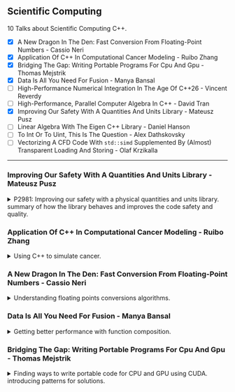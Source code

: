 <!--
// cSpell:ignore Vectorizing kmph Electronvolt Kathir Farghani Alfraganus Grisu Grisù dyck Dybvig Andrysco Ranjit Jhala Sorin Jaffer Schubfach Raffaello Giulietti Junekey Jeon Florian Loitsch Tejú Jaguá armpl sger sgerb cblas saxpy NVCC CUDATAGS expt
-->

<link rel="stylesheet" type="text/css" href="../../markdown-style.css">

## Scientific Computing

<summary>
10 Talks about Scientific Computing C++.
</summary>

- [x] A New Dragon In The Den: Fast Conversion From Floating-Point Numbers - Cassio Neri
- [x] Application Of C++ In Computational Cancer Modeling - Ruibo Zhang
- [x] Bridging The Gap: Writing Portable Programs For Cpu And Gpu - Thomas Mejstrik
- [x] Data Is All You Need For Fusion - Manya Bansal
- [ ] High-Performance Numerical Integration In The Age Of C++26 - Vincent Reverdy
- [ ] High-Performance, Parallel Computer Algebra In C++ - David Tran
- [x] Improving Our Safety With A Quantities And Units Library - Mateusz Pusz
- [ ] Linear Algebra With The Eigen C++ Library - Daniel Hanson
- [ ] To Int Or To Uint, This Is The Question - Alex Dathskovsky
- [ ] Vectorizing A CFD Code With `std::simd` Supplemented By (Almost) Transparent Loading And Storing - Olaf Krzikalla

---

### Improving Our Safety With A Quantities And Units Library - Mateusz Pusz

<details>
<summary>
P2981: Improving our safety with a physical quantities and units library. summary of how the library behaves and improves the code safety and quality.
</summary>

[Improving Our Safety With A Quantities And Units Library](https://youtu.be/pPSdmrmMdjY?si=XqQIA63B6O9eDPJn), [slides](https://github.com/CppCon/CppCon2024/blob/main/Presentations/Improving_Our_Safety_With_a_Quantities_and_Units_Library.pdf), [event](https://cppcon2024.sched.com/event/1gZed/improving-our-safety-with-a-quantities-and-units-library), [P2981 proposal](https://wg21.link/p2981), [mp-units repository](https://github.com/mpusz/mp-units).

C++ safety, communicating units between processes, making errors can lead to disasters. it's important to get this right.

> Affected Industries
>
> - Aerospace
> - Autonomous cars
> - Embedded industries
> - Manufacturing
> - Maritime industry
> - Freight transport
> - Military
> - Astronomy
> - 3D design
> - Robotics
> - Audio
> - Medical devices
> - National laboratories
> - Scientific institutions and universities
> - All kinds of navigation and charting
> - GUI frameworks
> - Finance (including HFT)

It's not enough to just invest in training, it's still up to human skill, and many of the engineers writing C++ safety critical code aren't professional programmers, they are domain experts.

the goal of the library is to generate compile time errors - easy to understand, debug, and fix.

#### Typical Production Issues

examples of potential problems from real code bases.

1. The proliferation of `double` - same type every where
2. The proliferation of magic numbers - values that only make sense to domain experts.
3. The proliferation of conversion macros - using macros, redefining the same name again and again in different ways.
4. Lack of consistency - APIs that are easy to err with.

#### MP-Units & Standardization

The C++20/23 <cpp>mp-units</cpp> library, already available in github, conan package manager and compiler explorer.

> Goals:
>
> - Compile-time safety:
>   - correct handling of physical quantities, units, and numerical values
> - Performance:
>   - as fast or even faster than working with fundamental types
>   - no runtime overhead
>   - no space size overhead
> - Great user experience:
>   - optimized for readable compilation errors and great debugging experience
>   - easy to use and flexible
> - Scope:
>   - any unit's magnitude (huge, small, floating-point)
>   - systems of quantities
>   - systems of units
>   - the affine space
>   - highly adjustable text-output formatting
>   - scalar, vector, and tensor quantities
>   - natural units systems

#### A Taste Of Quantities And Units Library

moving from a manual implementation to using the library. using types with defined behaviors.

```cpp
// before
constexpr auto M_PER_KM = 1000.;
constexpr auto CM_PER_MI = 2.54 * 12. * 5280;
constexpr auto M_PER_MI = CM_PER_MI / 100.;
constexpr auto S_PER_H = 3600.;
constexpr auto MPS_PER_KMPH = M_PER_KM / S_PER_H;
constexpr auto MPS_PER_MPH = M_PER_MI / S_PER_H;

const double distance_m = 30.;
const double speed_mph = 25.;
const double speed_mps = speed_mph * MPS_PER_MPH;
const double time_to_goal_s = distance_m / speed_mps;
std::println("TTG: {:.6} s", time_to_goal_s);

// after
const quantity distance = 30. * m;
const quantity speed = 25. * mi / h;
const quantity time_to_goal = (distance / speed).in(s);
std::println("TTG: {::N[.6]}", time_to_goal_s);
```

if we try to multiply the distance and speed instead of dividing them, we would get an error. with the library, rather than denoting the unit (seconds, meters, kilometers per hour) in the names of the parameters, they are encoded into the type, which eliminates bugs.

```cpp
// before
double time_to_goal_s(double distance_m, double speed_kmph)
{
  return distance_m / (speed_kmph * MPS_PER_KMPH);
}

// after
quantity<s> time_to_goal(quantity<m> distance quantity<km/h> speed)
{
  return distance / speed;
}
```

if we pass the wrong variable (distance in km), then we get an error. we also cant mix up the argument order. it's much harder to ship bad code, since we get compile time checks through the type system.\
if we look at the compiled assembly code, it's basically the same.\
if we to have the input or output at different units, we can use generic programming and <cpp>concepts</cpp>.

```cpp
QuantityOf<isq::time> auto time_to_goal (QuantityOf<isq::length> auto distance, QuantityOf<isq::speed> auto speed)
{
  return distance / speed;
}

const quantity distance_to_turn = 400. * ft;
const quantity car_speed = 40. * mi / h;
const quantity ttg = time_to_goal(distance_to_turn, car_speed);
std::println("Turn right after {::N[.1]}", ttg.in(s));
```

we can add together values (minutes and seconds, distances) without manually scaling them.

#### Safety Features

safe unit conversions. magnitudes are known at compile time.\
<cpp>std::chrono</cpp> is still missing some units that are defined in the standard, which are either too large or too small to define with 64 bits. such as "electronvolt" ($1 _eV = 1.602176634 \times 10^{-19}J$) or Dalton ($1 Da = 1.660539040(20) \times 10^{-27} Kg$) or some units that require conversions with irrational numbers.\
we can define our own prefixes, and apply them for multiple units (kilogram, kilometer, etc...) since they can collide with either namespaces, they need to be opt-in into. there are also definitions to non-standard units (yards, miles, etc...).

Preventing truncation of data.

> Conversion of a quantity with the integral representation type to one with a unit of a lower resolution is truncating.

by default, we define things as integral, and we don't allow  truncating them down.  if we want quantities with fractions, we must define them as floating points, at our own risk.

```cpp
quantity q1 = 5 * m; 
std::cout << q1.in(km) << '\n'; // Compile-time error
quantity<si::kilo<si::metre>, int> q2 = q1; // Compile-time error

quantity q1f = 5. * m; // source quantity uses 'double' as a representation type
std::cout << q1f.in(km) << '\n';
quantity<si::kilo<si::metre>> q2f = q1f;
```

#### Tracing Columbus Route To The Bahamas

the story of Columbus and repressing it in code, going over the things he knew and what sort of units he used. Columbus used roman units, but relied on calculation made with persian units, leading to differences in what the length of a mile is.

```cpp
// length of degree of latitude estimation by medieval Persian geographer
// Abu al Abbas Ahmad ibn Muhammad ibn Kathir al-Farghani (a.k.a. Alfraganus)
// (degree of longitude at the equator should be roughly equivalent)
template<UnitOf<isq::length> auto Mile>
struct estimated_degree final : named_unit<"deg", mag_ratio<5667, 100> * Mile> {};

// roman units
inline constexpr struct roman_foot final : named_unit<"ft_r", mag<296> * si::milli<si::metre>> {} roman_foot;
inline constexpr struct roman_pace final : named_unit<"pace_r", mag<5> * roman_foot> {} roman_pace;
inline constexpr struct roman_mile final : named_unit<"mi_r", mag<1000> * roman_pace> {} roman_mile;

// used in Persia
// extended the Roman mile to fit an astronomical approximation of 1 minute of an arc of latitude
inline constexpr struct arabic_mile final : named_unit<"mi_a", mag<2163> * si::metre> {} arabic_mile;

// 1 minute of arc along the Earth's equator
inline constexpr struct geographical_mile final : named_unit<"mi_g", mag_ratio<18'553, 10> * si::metre> {} geographical_mile;

inline constexpr auto Columbus_degree = estimated_degree<roman_mile>{};
inline constexpr auto Alfraganus_degree = estimated_degree<arabic_mile>{};
inline constexpr struct equator_degree final : named_unit<"deg", mag<60> * geographical_mile> {} equator_degree;

template<Quantity Q1, Quantity Q2>
  requires std::invocable<std::minus<>, Q1, Q2>
quantity<percent> error(const Q1& approximate, const Q2& exact)
{
  return abs(approximate - exact) / exact;
}

std::cout << "Roman mile: " << (1. * roman_mile).in(si::metre) << "\n";
std::cout << "Arabic mile: " << (1. * arabic_mile).in(si::metre) << "\n";
std::cout << "Mile error: " << error(1. * roman_mile, 1. * arabic_mile) << "\n";

const quantity Columbus_equator_length = 360. * Columbus_degree;
const quantity Alfraganus_equator_length = 360. * Alfraganus_degree;
const quantity equator_length = 360. * equator_degree;

std::cout << "Columbus equator length: " << Columbus_equator_length.in(nmi) << "\n";
std::cout << "Alfraganus equator length: " << Alfraganus_equator_length.in(nmi) << "\n";
std::cout << "Equator length: " << equator_length.in(nmi) << "\n";
std::cout << "Equator error: " << error(Columbus_equator_length, equator_length) << "\n";

const quantity Columbus_distance = 68. * Columbus_degree;
const quantity Tenerife_Bahamas_distance = 5'982. * km;
const quantity Tenerife_Japan_distance = 10'600. * nmi;

std::cout << "Columbus distance: " << Columbus_distance.in(nmi) << "\n";
std::cout << "Tenerife-Japan distance: " << Tenerife_Japan_distance.in(nmi) << "\n";
std::cout << "Distance error: " << error(Columbus_distance, Tenerife_Japan_distance) << "\n";
std::cout << "Tenerife-Bahamas distance: " << Tenerife_Bahamas_distance.in(nmi) << "\n";
```

> Thanks to the usage of quantities and units library a developer has to focus only on a program logic and does not have to carefully verify every unit conversion and quantity arithmetics.

#### More Issues

> Implementing a physical quantities and units library is much
harder than it may initially appear.

explicit constructors, everywhere, always provide the unit and the value. interacting with legacy code that still use primitives. requiring more than one dimension for a quantity. length is one thing, but height, width, distance and wavelengths aren't the same thing, even if they are all measured with the same units. our type system must be able to tell them apart and prevent confusion. this is achieved by defining <cpp>quantity_spec</cpp> following the ISO definations. we can be as safe as we wish, depending on how exact we want to be.

type quantities

> `res = 1 * Hz + 1 * Bq + 1 * Bd;`
>
> - Hz (hertz) - unit of frequency
> - Bq (becquerel) - unit of activity
> - Bd (baud) - unit of modulation rate

running the calculation in different languages:

```cpp
// boost
using namespace boost::units::si;
std::cout << 1 * hertz + 1 * becquerel << '\n'; // 2 Hz
std::cout << 1 * becquerel + 1 * hertz << '\n'; // 2 Hz

// other units library
using namespace units::literals;
std::cout << 1_Hz + 1_Bq << '\n'; // 2 s^-1
```

with python

```python
print(1 * ureg.hertz + 1 * ureg.becquerel + 1 * ureg.baud) # 3.0 hertz
print(1 * ureg.becquerel + 1 * ureg.hertz + 1 * ureg.baud) # 3.0 becquerel
```

and with java - we get a compilation error.

```java
System.out.println(Quantities.getQuantity(1, Units.HERTZ)
  .add(Quantities.getQuantity(1, Units.BECQUEREL)));
```

even though they all a qualities of similar thing (dimension $T^{-1}$), they aren't comparable since they don't belong to the same domain, and shouldn't be mixed. in the <cpp>mp-units</cpp> library, their is a hierarchy tree for quantities that belong to the same kind: the <cpp>kind_of\<QS></cpp> modifier. so even though hertz and becquerel are both the same dimension, they aren't te same kind (frequency vs activity).

```cpp
static_assert(get_kind(isq::width) == get_kind(isq::height));
static_assert(get_kind(isq::width) == kind_of<isq::length>);
static_assert(implicitly_convertible(kind_of<isq::length>, isq::width));

namespace mp_units::si {
  // base quantities
  inline constexpr struct second final : named_unit<"s", kind_of<isq::time>> {} second;
  inline constexpr struct metre final : named_unit<"m", kind_of<isq::length>> {} metre;
  inline constexpr struct gram final : named_unit<"g", kind_of<isq::mass>> {} gram;
  inline constexpr auto kilogram = kilo<gram>;
  inline constexpr struct ampere final : named_unit<"A", kind_of<isq::electric_current>> {} ampere;
  inline constexpr struct kelvin final : named_unit<"K", kind_of<isq::thermodynamic_temperature>> {} kelvin;
  inline constexpr struct mole final : named_unit<"mol", kind_of<isq::amount_of_substance>> {} mole;
  inline constexpr struct candela final : named_unit<"cd", kind_of<isq::luminous_intensity>> {} candela;

  // derived quantities
  inline constexpr struct radian final : named_unit<"rad", metre / metre, kind_of<isq::angular_measure>> {} radian;
  inline constexpr struct steradian final : named_unit<"sr", square(metre) / square(metre), kind_of<isq::solid_angular_measure>> {} steradian;
  inline constexpr struct hertz final : named_unit<"Hz", inverse(second), kind_of<isq::frequency>> {} hertz;
  inline constexpr struct becquerel final : named_unit<"Bq", inverse(second), kind_of<isq::activity>> {} becquerel;
  inline constexpr struct newton final : named_unit<"N", kilogram * metre / square(second)> {} newton;
  inline constexpr struct pascal final : named_unit<"Pa", newton / square(metre)> {} pascal;
  inline constexpr struct joule final : named_unit<"J", newton * metre> {} joule;
  inline constexpr struct watt final : named_unit<"W", joule / second> {} watt;
  inline constexpr struct coulomb final : named_unit<"C", ampere * second> {} coulomb;
}
```

so we can get the same compile time error as we saw in the java code, we can't do operations on types where it doesn't make sense.\
the library also has affine spaces: a point (position) and displacement vector (difference between two points). the affine space limits the allowed operations.
</details>

### Application Of C++ In Computational Cancer Modeling - Ruibo Zhang

<details>
<summary>
Using C++ to simulate cancer.
</summary>

[Application Of C++ In Computational Cancer Modeling](https://youtu.be/_SDySGM_gJ8?si=shtZkbvwMDKjpTyZ), [slides](https://github.com/CppCon/CppCon2024/blob/main/Presentations/Application_Of_Computational_Cancer_Modeling.pdf), [event](https://cppcon2024.sched.com/event/1gZiB/application-of-c-in-computational-cancer-modeling).

> Main Topic: use C++ to simulate the process of cancer initiation
>
> - The mathematical model and simulation study
>   - Generate a single tumor (A single step of evolution)
>   - Generate multiple tumors (Tasked Based Concurrency)
>   - Obtain statistical properties of the tumors (Parallel STL algorithms)
> - Eigen (Array Class)
>   - <cpp>Eigen</cpp> is a C++ template library for linear algebra: matrices, vectors, numerical solvers, and related algorithms.
> - Modern C++:
>   - <cpp>random</cpp>: Pseudo-random number generation
>   - <cpp>future</cpp>: Task-Based Concurrency
>   - <cpp>numeric</cpp>: Parallel versions of certain STL algorithms

defining cancer, uncontrolled division of abnormal ells, we want a mathematical model to understand the evolution of cancer and predict the widnow of opportunity for screening. we define our model as having cells of different types, a cell can either alter it's type or divide into two cells of the same type. this constitutes a markov chain. the event happens on a random schedule - mutation rate and growth rate.

```cpp
#include <random>
std::mt19937_64 rnd_generator;
std::exponential_distribution<> exp{rate};
double time = exp(rnd_generator);
```

the inputs to our model are the starting population, the rates and the possible changes, the output is the disribution of cells at different timepoints. we use a dynamic two-dimension array from the <cpp>eigen</cpp> library, and we have a transition matrix between cell states.

more code examples, doing matrix stuff, column-wise operations and so on. then doing thing in parallel using <cpp>std::future</cpp> and launching the simulation in another thread.

</details>

### A New Dragon In The Den: Fast Conversion From Floating-Point Numbers - Cassio Neri

<details>
<summary>
Understanding floating points conversions algorithms.
</summary>

[A New Dragon In The Den: Fast Conversion From Floating-Point Numbers](https://youtu.be/fPZ1ZdA7Iwc?si=n605LzJnr2h0mWJo), [slides](https://github.com/CppCon/CppCon2024/blob/main/Presentations/A_New_Dragon_in_the_Den.pdf), [event](https://cppcon2024.sched.com/event/1gZgo/a-new-dragon-in-the-den-fast-conversion-from-floating-point-numbers)

> Standard C++ provides a few functions to convert a double or float value to string, namely, <cpp>sprintf</cpp>, <cpp>stringstream::operator<<</cpp>, <cpp>snprintf</cpp>, <cpp>to_string</cpp>, <cpp>to_chars</cpp> and <cpp>format</cpp>.\
> This talk concerns what goes on behind the scenes, i.e, the algorithms which these functions might use to do their job. Curiously, many of these algorithms have dragon-related names like Dragon, Grisu, Errol, Ryu and Dragonbox.

(I don't know what this is)

```cpp
uint64_t next_dyck_word(uint64_t w) {
  uint64_t a = w & -w;
  uint64_t b = w + a;
  uint64_t c = w ^ b;
  c = (c / a >> 2) + 1;
  c = ((c * c - 1) & 0xaaaaaaaaaaaaaaaa) | b;
  return c;
}
```

converting a floating point to a string. different output depending on what we do.

```cpp
double pi = std::numbers::pi;
string s1 = (stringstream{}<< pi).str(); // 3.14159
string s2 = to_string(pi); // 3.141593
string tmp(32,'\0');
auto s3 = std::to_chars(tmp.date(), tmp.data()+32, pi);
s3.resize(tmp.ptr - tmp.data()); // 3.141592653589793
string s4 = format("{}", pi); // 3.141592653589793
```

this isn't just in C++, there are different ways to print floating point data in every languages.

a basic function to convert integers to strings looks something like this:

```cpp
std::size_t number_of_digits(unsigned n) {
  size_t m = 1;
  m += n > 9;
  m += n > 99;
  m += n > 999;
  m += n > 9999;
  m += n > 99999;
  m += n > 999999;
  m += n > 9999999;
  m += n > 99999999;
  m += n > 999999999;
  return m;
}

std::string convert(unsigned n) {

  std::size_t size = number_of_digits(n);
  std::string str(size, '\0');
  char* p = &str.back();

  do {
    *p = n % 10 + '0';
    n /= 10;
    --p;
  } while(n);

  return str;
}
```

but for floating points, we might want something else.

first, a refresher about how floating point numbers are stored in memory: the exponent and the mantissa. the space between consecutive values increase, we can represent more distinct values which are closer to zero. this is the IEEE-754 representation.

for a 32 bit floating point value, the first bit is sign for the exponent, then 8 bits for the exponent, and the rest of the 23 bits for the mantissa. (something about the mantissa being an integer).\
this is how we get to different results for different types:

```cpp
double x = 1.0 / 3.0;
std::print("{}", x); // 0.3333333333333333
float y = 1.0f / 3.0f;
std::print("{}", y); // 0.33333334
```

the result of the calculation is somewhere between the two numbers the compiler can represent:
$2^{-25}\times{11,184,810}$ and $2^{-25}\times{11,184,811}$, and it knows it's around $\frac{2}{3}$ ways towards the upper number, so it chooses to print that number, rather than truncate the result.

The dragon's den - algorithms to convert floating points

| year | dragon name | authors                                   | Usage                          |
|------|-------------|-------------------------------------------|--------------------------------|
| 1990 | Dragon      | Guy L. Steele, Jon L. White               |                                |
| 1996 | NA          | Robert G. Burger and  R. Kent Dybvig      |                                |
| 2010 | Grisù       | Florian Loitsch                           | many browsers, node            |
| 2016 | Errol       | Marc Andrysco, Ranjit Jhala, Sorin Lerner |                                |
| 2013 | NA          | Aubrey Jaffer                             |                                |
| 2018 | Ryū         | Ulf Adams                                 | C++, Gcc, Clang, Visual Studio |
| 2020 | Schubfach   | Raffaello Giulietti                       |                                |
| 2020 | Grisù-Exact | Junekey Jeon                              |                                |
| 2022 | Dragonbox   | Junekey Jeon                              | <cpp>fmt</cpp> library         |

there are usually three steps to converting:

1. decode representation to binary
2. convert binary to decimal (exponent and mantissa)
3. convert exponent and mantissa to string

the middle step is the core focus of the dragon algorithms.

> Given $m \in \mathbb{N}$ and $E \in \mathbb{Z}$ \
> find $n \in \mathbb{N}$ and $F \in \mathbb{Z}$ \
> such that $n \times 10^F \cong m \times 2^E$.

for example: $11,184,811 \times 2^{-25} \cong 33,333,334 \times 10^{-8}$

we care about:

> - No information loss
> - As short as possible
> - As close as possible
> - Tiebreak rules

(examples)

introducing the Guarani people of south america and their creation myth. they provide the source for the name of a new algorithm "Tejú Jaguá".

> There must be some $n \times 10^F$ inside the permissible interval.\
> If $F$ is bad, then two **consecutive** numbers and of this form fall before and after the
permissible interval and thus $v -u = 10^F >2^E$ \
>The larger $F$, the shorter $n$.\
>We set $F$ to be the largest integer such that $10^F \leq 2 ^E$ \
> i.e:\
> $10^F \leq 2^E < 10^{F+1} \iff F \leq E \times log(2) < F+1 \iff F = \lfloor E \times log(2) \rfloor$

(I don't know how to understand this).

returns the shortest (after removing trailing zeros and adjusting exponents) decimal representation that fits the criteria if one such exists, and if not, returns the closest point inside the interval.

some benchmarks against other algorithms.
</details>

### Data Is All You Need For Fusion - Manya Bansal

<details>
<summary>
Getting better performance with function composition.
</summary>

[Data Is All You Need For Fusion](https://youtu.be/pEcOZDRXhNM?si=YkS4K6wZ_dZRJTL8), [slides](https://github.com/CppCon/CppCon2024/blob/main/Presentations/Data_is_All_you_Need_For_Fusion.pdf), [event](https://cppcon2024.sched.com/event/1gZgf/data-is-all-you-need-for-fusion).

the example of matrix multiplication - high performant code isn't a simple nested loop.

- tiles
- vectorization
- parallelization
- cacheing

a compiler can't divine all those techniques to optimize basic code into the advanced patterns, and even if it could, it would still need to be updated for each new hardware. the library has a simple interface that hides a very complex mechanism with different optimization depending on the hardware.

> Key Observation #1: Black boxing high performance implementations through function interfaces is a powerful tool.

example: scalar with vectors (one of which is transposed) accumulated with another scalar.

$A= \alpha(X \times y^T) + \beta \times A$

this is considered a simple computation, with an apple ARM machine, the best performant code resides in two libraries:

<cpp>armpl.h</cpp>, we can do the result in one function call.

```cpp
#include <armpl.h>
void armpl_sgerb(/*....*/){
  sgerb_(&m, &n, &alpha, 
    x.get_data(), &inc_x_y,
    y.get_data(), &inc_x_y, &beta,
    A.get_data(), &m);
}
```

<cpp>Accelerate</cpp> by apple, requires two function calls.

```cpp
# include <Accelerate.h>
void armpl_sgerb(/*....*/){
  cblas_sger(CblasColMajor, x.m, y.n, alpha,
    x.get_data(), 1,
    y.get_data(), 1,
    A.get_data(), R.m);
  cblas_saxpy(m * n, beta,
    A.get_data(), inc_x_y,
    A.get_data(), inc_x_y); 
}
```

there are performance differences between the libraries, so we look into it to find the reason. there is no difference in the performance when multiplying vectors (which is the most compute intensive part). the problem lies in the composition part, the result of the intermidiate is out of cache and we suffer a miss.

but what if did things in chunks and process subsets to exploit locality for caching?

```cpp
# include <Accelerate.h>
void armpl_sgerb(/*....*/){
  for (int j = 0; j < R.n; j += ColTile) {
    cblas_sger(CblasColMajor, m, 1, alpha,
      x.get_data(), 1,
      &y(0 ,j), 1,
      &R(0, j), R.m);
      
    cblas_saxpy(m * ColTile, 1.0f,
      &A(0, j), inc_x_y,
      &R(0, j), inc_x_y); 
  }
}
```

this actually brings the performance to the same level as the better library!

> Key Observation #2: Naive function composition results in locality losses.

the compiler isn't good at understanding this kind of code, but we ask the questions:

> 1. Question: What information does a compiler need to generate code that exploits locality?
> 2. Question: What information does a compiler need to keep the control and opacity of function interfaces while still making their composition performant?
>
> The Big Idea: Enrich function interfaces with data production and consumption pattern to automatically fuse computation.

Fern! is an open source library for function composition fusion.

```cpp
Pipeline pipeline({
  vadd(a, b, len, out_1),
  vadd(out_1, c, len, out_2),
});

pipeline.constructPipeline();
pipeline = pipeline.finalize();
```

it figures out dependencies between the functions and fuses them together into chunked subsets and computes them. it can work with multiple other sources, such as Intel deep learning, math kernel and some databases, and even trees!.\
an output first perspective. an example of a convolution function. creating the struct that eventually becomes the fusion function, defining the input and the pipeline.

some decomposition are legal, but there are some subset decompositions aren't, this limitation to "self-similar" data structures allows fern to run hierarchal-decompose.\
there are a lot of stuff for adding data structures, overriding function from the base class, views, materialization and other stuff. exposing an API to control properties of the fused code, which can improve locality depending on the machine.

- split
- parallelize
- bind constants
- breaking pipelines (computing outside the pipeline)
- creating sub-pipelines (finer granularity)

another example with blurring data (averaging on the x and y axis).
</details>

### Bridging The Gap: Writing Portable Programs For Cpu And Gpu - Thomas Mejstrik

<details>
<summary>
Finding ways to write portable code for CPU and GPU using CUDA. introducing patterns for solutions.
</summary>

[Bridging The Gap: Writing Portable Programs For Cpu And Gpu](https://youtu.be/7zfROx6KWAI?si=ISvsycWrSrYCfNBf), [slides](https://github.com/CppCon/CppCon2024/blob/main/Presentations/Bridging_the_Gap.pdf), [event](https://cppcon2024.sched.com/event/1gZfu/bridging-the-gap-writing-portable-programs-for-cpu-and-gpu).

Cuda allows writing c++ code for NVida GPU. we want to write code that is performant both on the CPU and the GPU without much boilerplate.\
some machines don't have GPUs yet, but still want to use the same library, development and testing is also much easier on the CPU.

#### Cuda

In Cuda there are different types of functions:

| type         | run location | can call       | notes                          |
|--------------|--------------|----------------|--------------------------------|
| `__host__`   | CPU          | host, global   | "normal" function              |
| `__global__` | GPU          | global, device | act as entry points to the GPU |
| `__device__` | GPU          | global, device | should do the work             |

```cpp
# include <cstdio >

__device__ int print () { return 0; }
__global__ void kernel () { printf ( "%i", print () ); }
__host__ void start () { kernel <<< 2, 3 >>>(); }

int main () { // implicitly __host__
  start ();
  return cudaDeviceSynchronize ();
}
```

the most used compilers are NVCC which compiles for the device only, needs to work with another compiler for the host, and clang.\
in this example, there are structs which are supposed to be used either on the host or the device. we have some possible problems.

```cpp
struct H { __host__ int func() { return 42; } };
struct D { __device__ int func() { return 666; } };

template <typename T> __host__ __device__
int wrap() { return T{}.func(); }

int main () {
  return H.func(); // OK
  // return D.func(); // can't be called since we are on a host, compilation error
  // return wrap<H>(); // compilation warning about instantiating a device function calling a host function
  // return wrap<D>(); // no warning, UB at runtime
}
```

when compiling in clang, there are different results.

#### Patterns

some solutions, each with upsides and downsides.

##### Mark Everything For Both

one possible solution is to `__host__ __device__` all our functions, so it could run both on the host and device. obviously, this causes code bloat, increases compilation times, and hides logical errors.

```cpp
// mhz.h
__host__ __device__ inline constexpr
float MHzToWavelength(int frequency_in_MHz)
{
  return 299792458.f/(frequency_in_MHz * 1000. f * 1000. f);
}

// mhz.cpp
# include "mhz.h"
# include <cstdio>

int main(int argc , char **) {
  printf("%f", MHzToWavelength(argc));
}
```

this will fail unless our compiler knows about the cuda annotations, so we can define a macro for it. we need to be careful when defining macros with double underscores.

```cpp
#ifndef CUDATAGS
  #define CUDATAGS
  #ifndef __CUDACC__
    #define HST
    #define DEV
  #else
    #define HST __host__
    #define DEV __device__
  #endif
#endif

HST DEV
void func () {}
```

##### Conditional Function Bodies

the next option is to have a conditional function body, if there are different implementations for the host and device versions. during compilation, we check the compiler and if the compilation flags are set to compile for the host or the device machine.

```cpp
#if defined(__clang__) && defined(__CUDA__) && !defined(__CUDA_ARCH__)
// clang compiling CUDA code, host mode.
#endif

#if defined(__clang__) && defined(__CUDA__) && defined(__CUDA_ARCH__)
// clang compiling CUDA code, device mode.
#endif
```

so the code ends up something like this:

```cpp
__host__ __device__
float norm(const Vec3f & v) {
  #ifndef CUDA ARCH
    double sum = 0;
    for (int i = 0; i < 3; ++i)
      sum += v[i]*v[i];
    return sqrtf((float)sum);
  #else
    return norm3df(v[0] ,v[1] ,v[2]);
  #endif
}
```

the problem is that our signatures, function templates and everything else must not depend on whether `__CUDA_ARCH__` is defined or not. this is another case where there are differences between clang and the NVCC compilers.

##### `constexpr` Everything

```cpp
constexpr int func() {
  std::array<int, 5> a;
  /* ... */
  return std::accumulate(a.begin(), a.end(), 0);
}
```

there is an experimental compiler flag <cpp>--expt-relaxed-constexpr</cpp> for nvcc that allows us to overcome some issues of using `constexpr` function from the device, even though they are usually considred host functions. this doesn't always work.

##### Disabling Cuda Warnings

```cpp
template<typename Container>
__host__ __device__ constexpr
void fill_ones(Container & ct) {
  for (auto & x : ct) 
    x = 1;
}

#include <vector>
int main() {
  std::vector<int> v{1 ,2 ,3 ,4 ,5};
  fill_ones(v); // can't call device functions from the host - compiler warning
}
```

if anything else fails, we can always disable the warnings:

> - function scope pragmas
>   - `#pragma hd_warning_disable`
>   - `#pragma nv_exec_check_disable`
> - line scope pragmas
>   - `#pragma nv_diagnostic_push,`
>   - `#pragma nv_diag_suppress`
>   - `#pragma nv_diagnostic_pop`
> - global scope: compiler flags
>   - `--diag-suppress 20011,20014`
> - Patterns from before

some libraries use this option to disable warnings, but it forces the users to look closely and search for logical issues themselves.

##### `__host__ __device__`  Template

this option uses macro and <cpp>concepts</cpp>, we wrap the function body inside a macro and then we instantiate it according to the provided enum value (host, device or both).

```cpp
enum class HDC {Hst, Dev ,HstDev};

#define MACRO(targ_ ,hdc_ ,func_) \
  template<targ_, HDC x = hdc_> requires(x == HDC::Hst) \
  __host__ func_ \
  template<targ_, HDC x = hdc_> requires(x == HDC::Dev) \
  __device__ func_ \
  template<targ_, HDC x = hdc_> requires(x == HDC::HstDev) \
  __host__ __device__ func_

MACRO(typename Container, hdc<Container>,
  void fill_ones(Container & ct) {for (auto & e : ct) e = 1;})

#include <vector>
int main() {
  std::vector<int> v{1 ,2 ,3 ,4 ,5};
  fill_ones(v);
}
```

#### Function Dispatch Triple

a solution that didn't work at the end,

> 1. `__host__ __device__` template for dispatcher
> 2. Dispatcher forwards arguments to one `__host__ __device__` function.
> 3. Disable cuda warnings
> 4. Take care of parentheses and commas
> 5. <cpp>std::enable_if</cpp> trickery with C++17
> 6. Empty arguments in macros

#### The Cuda Proposals

the official proposal by Cuda is to have conditional `__host__ __device__` annotations (which accept a boolean parameter).

```cpp
template<typename T>
__host__(hdc<T> == HDC::Hst)
__device__(hdc<T> == HDC::Dev)
void wrap() {
  T{}.func();
}
```

this will forbid bad cross function calls in compile time.

</details>
